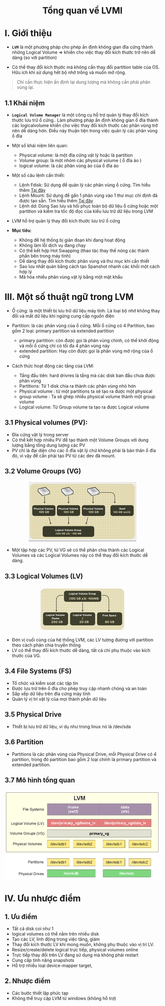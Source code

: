 <h1 align="center">Tổng quan về LVMI</h1>

# I. Giới thiệu

- **`LVM`** là một phương pháp cho phép ấn định không gian đĩa cứng thành những Logical Volume => khiến cho việc thay đổi kích thước trở nên dễ dàng (so với partition)

- Có thể thay đổi kích thước má không cần thay đổi partition table của OS. Hữu ích khi sử dụng hết bộ nhớ trống và muốn mở rộng.

> Chỉ cần thực hiện ấn định lại dung lượng mà không cần  phải phân vùng lại.
## 1.1 Khái niệm
- **`Logical Volume Manager`** là một công cụ hỗ trợ quản lý thay đổi kích thước lưu trữ ổ cứng.. Làm phương pháp ấn định không gian ổ đĩa thành các logicalvolume khiến cho việc thay đổi kích thước các phân vùng trở nên dễ dàng hơn. Điều này thuận tiện trong việc quản lý các phân vùng ổ đĩa

- Một số khái niệm liên quan:
  - Physical volume: là một đĩa cứng vật lý hoặc là partition
  - Volume group: là một nhóm các physical volume ( ổ đĩa ảo )
  - logical volume: là các phân vùng ảo của ổ đĩa ảo

- Một số câu lệnh cần thiết:
  - Lệnh Fdisk: Sử dụng để quản lý các phân vùng ổ cứng. Tìm hiểu thêm [Tại đây](https://blogd.net/linux/quan-ly-phan-vung-dia-cung-tren-linux/)
  - Lệnh Mount: Sử dụng để gắn 1 phân vùng vào 1 thư mục chỉ định đã được tạo sẵn. Tìm hiểu thêm [Tại đây](https://blogd.net/linux/mount-tap-tin-iso-trong-linux/) 
  - Lệnh dd: Dùng Sao lưu và hồi phục toàn bộ dữ liệu ổ cứng hoặc một partition và kiểm tra tốc độ đọc của kiểu lưu trữ dữ liệu trong LVM
- LVM hỗ trợ quản lý thay đổi kích thước lưu trữ ổ cứng

- **Mục tiêu**:
  - Không để hệ thống bị gián đoạn khi đang hoạt động
  - Không làm lỗi dịch vụ đang chạy
  - Có thể kết hợp Hot Swapping (thao tác thay thế nóng các thành phần bên trong máy tính)
  - Dễ dàng thay đổi kích thước phân vùng và thư mục khi cần thiết
  - Sao lưu nhất quán bằng cách tạo Spanshot nhanh các khối một cách hợp lý
  - Mã hóa nhiều phân vùng vật lý bằng một mật khẩu

# III. Một số thuật ngữ trong LVM

- Ổ cứng: là một thiết bị lưu trữ dữ liệu máy tính. Là loại bộ nhớ không thay đổi và mất dữ liệu khi ngừng cung cấp nguồn điện
- Partition: là các phân vùng của ổ cứng. Mỗi ổ cứng có 4 Partition, bao gồm 2 loại: primary partition và extended partition
  - primary partition: còn được gọi là phân vùng chính, có thể khởi động và mỗi ổ cứng chỉ có tối đa 4 phân vùng này
  - extended partition: Hay còn được gọi là phân vùng mở rộng của ổ cứng


- Cách thức hoạt động các tầng của LVM:
  - Tầng đầu tiên: hard drivres là tầng mà các disk ban đầu chưa được phân vùng
  - Partitions: Từ 1 disk chia ra thành các phân vùng nhỏ hơn
  - Physical volume : từ một partitions ta sẽ tạo ra được một physical
  - group volume : Ta sẽ ghép nhiều physical volume thành một group volume
  - Logical volume: Từ Group volume ta tạo ra được Logical volume
  
## 3.1 Physical volumes (PV):
- Đĩa cứng vật lý trong server
- Có thể kết hợp nhiều PV để tạo thành một Volume Groups với dung lượng bằng tổng dung lượng các PV
- PV chỉ là đại diện cho các ổ đĩa vật lý chứ không phải là bản thân ổ đĩa đó, vì vậy để cần phải tạo PV từ các dev đã mount.

## 3.2 Volume Groups (VG)
<h3 align="center"><img src="../../03-Images/document/55.png"></h3>

- Một tập hợp các PV, từ VG sẽ có thể phân chia thành các Logical Volumes và các Logical Volumes này có thể thay đổi kích thước dễ dàng.


## 3.3 Logical Volumes (LV)

<h3 align="center"><img src="../../03-Images/document/56.png"></h3>

- Đơn vị cuối cùng của hệ thống LVM, các LV tương đương với partition theo cách phân chia truyền thống
- LV có thể thay đổi kích thước dễ dàng, tất cả chỉ phụ thuộc vào kích thước của VG.


## 3.4 File Systems (FS)

- Tổ chức và kiểm soát các tập tin
- Được lưu trữ trên ổ đĩa cho phép truy cập nhanh chóng và an toàn
- Sắp xếp dữ liệu trên đĩa cứng máy tính
- Quản lý vị trí vật lý của mọi thành phần dữ liệu

## 3.5 Physical Drive

- Thiết bị lưu trữ dữ liệu, ví dụ như trong linux nó là /dev/sda

## 3.6 Partition
- Partitions là các phân vùng của Physical Drive, mỗi Physical Drive có 4 partition, trong đó partition bao gồm 2 loại chính là primary partition và extended partition.


## 3.7 Mô hình tổng quan
<h3 align="center"><img src="../../03-Images/document/57.png"></h3>


# IV. Ưu nhược điểm
## 1. Ưu điểm
- Tất cả disk coi như 1
- logical volumes có thể nằm trên nhiều disk
- Tạo các LV, linh động trong việc tăng, giảm
- Thay đổi kích thước LV khi mong muốn, không phụ thuộc vào vị trí LV.
- Resize/create/delete logical trực tiếp, physical volumes online
- Trực tiếp thay đổi trên LV đang sử dụng mà không phải restart
- Cung cấp tính năng snapshots
- Hỗ trợ nhiều loại device-mapper target,

## 2. Nhược điểm
- Các bước thiết lập phức tạp
- Không thể truy cập LVM từ windows (không hỗ trợ)
